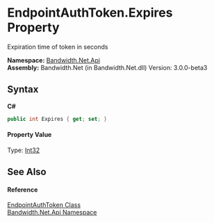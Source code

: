﻿# EndpointAuthToken.Expires Property 
 

Expiration time of token in seconds

**Namespace:**&nbsp;<a href ="N_Bandwidth_Net_Api.md">Bandwidth.Net.Api</a><br />**Assembly:**&nbsp;Bandwidth.Net (in Bandwidth.Net.dll) Version: 3.0.0-beta3

## Syntax

**C#**<br />
``` C#
public int Expires { get; set; }
```


#### Property Value
Type: <a href="http://msdn2.microsoft.com/en-us/library/td2s409d" target="_blank">Int32</a>

## See Also


#### Reference
<a href ="T_Bandwidth_Net_Api_EndpointAuthToken.md">EndpointAuthToken Class</a><br /><a href ="N_Bandwidth_Net_Api.md">Bandwidth.Net.Api Namespace</a><br />